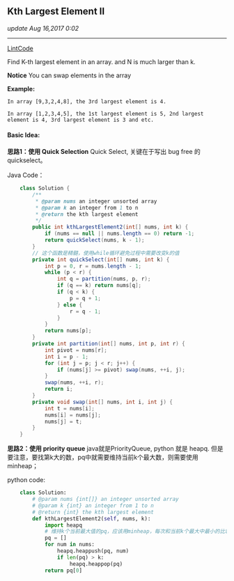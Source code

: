 ## Kth Largest Element II
_update Aug 16,2017  0:02_

---
[LintCode](http://www.lintcode.com/en/problem/kth-largest-element-ii/)

Find K-th largest element in an array. and N is much larger than k.

**Notice**
You can swap elements in the array

**Example:**

    In array [9,3,2,4,8], the 3rd largest element is 4.
    
    In array [1,2,3,4,5], the 1st largest element is 5, 2nd largest element is 4, 3rd largest element is 3 and etc.
    
#### Basic Idea:
**思路1：使用 Quick Selection**
Quick Select, 关键在于写出 bug free 的 quickselect。

Java Code：
```java
    class Solution {
        /**
         * @param nums an integer unsorted array
         * @param k an integer from 1 to n
         * @return the kth largest element
         */
        public int kthLargestElement2(int[] nums, int k) {
            if (nums == null || nums.length == 0) return -1;
            return quickSelect(nums, k - 1);
        }
        // 这个函数是精髓，使用while循环避免过程中需要改变k的值
        private int quickSelect(int[] nums, int k) {
            int p = 0, r = nums.length - 1;
            while (p < r) {
                int q = partition(nums, p, r);
                if (q == k) return nums[q];
                if (q < k) {
                    p = q + 1;
                } else {
                    r = q - 1;
                }
            }
            return nums[p];
        }
        private int partition(int[] nums, int p, int r) {
            int pivot = nums[r];
            int i = p - 1;
            for (int j = p; j < r; j++) {
                if (nums[j] >= pivot) swap(nums, ++i, j);
            }
            swap(nums, ++i, r);
            return i;
        }
        private void swap(int[] nums, int i, int j) {
            int t = nums[i];
            nums[i] = nums[j];
            nums[j] = t;
        }
    }
```
**思路2：使用 priority queue**
java就是PriorityQueue, python 就是 heapq.
但是要注意，要找第k大的数，pq中就需要维持当前k个最大数，则需要使用minheap；

python code:
```python
    class Solution:
        # @param nums {int[]} an integer unsorted array
        # @param k {int} an integer from 1 to n
        # @return {int} the kth largest element
        def kthLargestElement2(self, nums, k):
            import heapq
            # 维持k个当前最大值的pq，应该用minheap，每次和当前k个最大中最小的比较
            pq = []
            for num in nums:
                heapq.heappush(pq, num)
                if len(pq) > k:
                    heapq.heappop(pq)
            return pq[0]  
```